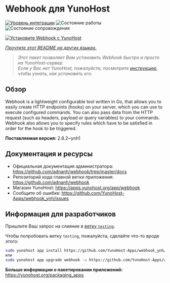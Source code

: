 <!--
Важно: этот README был автоматически сгенерирован <https://github.com/YunoHost/apps/tree/master/tools/readme_generator>
Он НЕ ДОЛЖЕН редактироваться вручную.
-->

# Webhook для YunoHost

[![Уровень интеграции](https://apps.yunohost.org/badge/integration/webhook)](https://ci-apps.yunohost.org/ci/apps/webhook/)
![Состояние работы](https://apps.yunohost.org/badge/state/webhook)
![Состояние сопровождения](https://apps.yunohost.org/badge/maintained/webhook)

[![Установите Webhook с YunoHost](https://install-app.yunohost.org/install-with-yunohost.svg)](https://install-app.yunohost.org/?app=webhook)

*[Прочтите этот README на других языках.](./ALL_README.md)*

> *Этот пакет позволяет Вам установить Webhook быстро и просто на YunoHost-сервер.*  
> *Если у Вас нет YunoHost, пожалуйста, посмотрите [инструкцию](https://yunohost.org/install), чтобы узнать, как установить его.*

## Обзор

Webhook is a lightweight configurable tool written in Go, that allows you to easily create HTTP endpoints (hooks) on your server, which you can use to execute configured commands. You can also pass data from the HTTP request (such as headers, payload or query variables) to your commands. Webhook also allows you to specify rules which have to be satisfied in order for the hook to be triggered.


**Поставляемая версия:** 2.8.2~ynh1
## Документация и ресурсы

- Официальная документация администратора: <https://github.com/adnanh/webhook/tree/master/docs>
- Репозиторий кода главной ветки приложения: <https://github.com/adnanh/webhook>
- Магазин YunoHost: <https://apps.yunohost.org/app/webhook>
- Сообщите об ошибке: <https://github.com/YunoHost-Apps/webhook_ynh/issues>

## Информация для разработчиков

Пришлите Ваш запрос на слияние в [ветку `testing`](https://github.com/YunoHost-Apps/webhook_ynh/tree/testing).

Чтобы попробовать ветку `testing`, пожалуйста, сделайте что-то вроде этого:

```bash
sudo yunohost app install https://github.com/YunoHost-Apps/webhook_ynh/tree/testing --debug
или
sudo yunohost app upgrade webhook -u https://github.com/YunoHost-Apps/webhook_ynh/tree/testing --debug
```

**Больше информации о пакетировании приложений:** <https://yunohost.org/packaging_apps>
